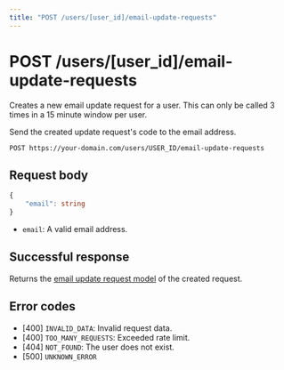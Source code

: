 ```yaml
---
title: "POST /users/[user_id]/email-update-requests"
---
```


# POST /users/[user_id]/email-update-requests

Creates a new email update request for a user. This can only be called 3 times in a 15 minute window per user.

Send the created update request's code to the email address.

```
POST https://your-domain.com/users/USER_ID/email-update-requests
```

## Request body

```ts
{
    "email": string
}
```

- `email`: A valid email address.

## Successful response

Returns the [email update request model](/api-reference/rest/models/email-verification-request) of the created request.

## Error codes

- [400] `INVALID_DATA`: Invalid request data.
- [400] `TOO_MANY_REQUESTS`: Exceeded rate limit.
- [404] `NOT_FOUND`: The user does not exist.
- [500] `UNKNOWN_ERROR`
